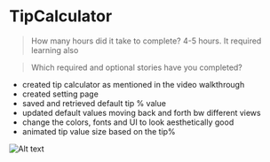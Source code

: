 # TipCalculator

> How many hours did it take to complete?
4-5 hours. It required learning also

> Which required and optional stories have you completed?
- created tip calculator as mentioned in the video walkthrough
- created setting page
- saved and retrieved default tip % value
- updated default values moving back and forth bw different views
- change the colors, fonts and UI to look aesthetically good
- animated tip value size based on the tip% 

![Alt text](https://cloud.githubusercontent.com/assets/10557241/5771928/35c6a006-9cfd-11e4-9dfa-ca5d1d30e0e2.gif "Tip Calculator Demo")
